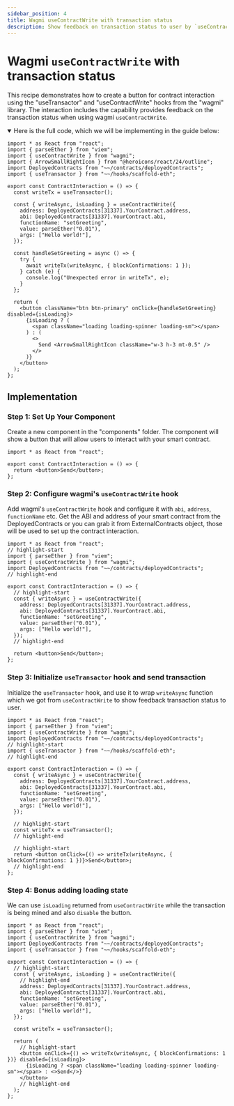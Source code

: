 ```yaml
---
sidebar_position: 4
title: Wagmi useContractWrite with transaction status
description: Show feedback on transaction status to user by `useContractWrite` along with `useTransactor`
---
```


# Wagmi `useContractWrite` with transaction status

This recipe demonstrates how to create a button for contract interaction using the "useTransactor" and "useContractWrite" hooks from the "wagmi" library. The interaction includes the capability provides feedback on the transaction status when using wagmi `useContractWrite`.

<details open>
<summary>Here is the full code, which we will be implementing in the guide below:</summary>

```tsx title="components/ContractInteraction.tsx"
import * as React from "react";
import { parseEther } from "viem";
import { useContractWrite } from "wagmi";
import { ArrowSmallRightIcon } from "@heroicons/react/24/outline";
import DeployedContracts from "~~/contracts/deployedContracts";
import { useTransactor } from "~~/hooks/scaffold-eth";

export const ContractInteraction = () => {
  const writeTx = useTransactor();

  const { writeAsync, isLoading } = useContractWrite({
    address: DeployedContracts[31337].YourContract.address,
    abi: DeployedContracts[31337].YourContract.abi,
    functionName: "setGreeting",
    value: parseEther("0.01"),
    args: ["Hello world!"],
  });

  const handleSetGreeting = async () => {
    try {
      await writeTx(writeAsync, { blockConfirmations: 1 });
    } catch (e) {
      console.log("Unexpected error in writeTx", e);
    }
  };

  return (
    <button className="btn btn-primary" onClick={handleSetGreeting} disabled={isLoading}>
      {isLoading ? (
        <span className="loading loading-spinner loading-sm"></span>
      ) : (
        <>
          Send <ArrowSmallRightIcon className="w-3 h-3 mt-0.5" />
        </>
      )}
    </button>
  );
};
```

</details>

## Implementation

### Step 1: Set Up Your Component

Create a new component in the "components" folder. The component will show a button that will allow users to interact with your smart contract.

```tsx title="components/ContractInteraction.tsx"
import * as React from "react";

export const ContractInteraction = () => {
  return <button>Send</button>;
};
```

### Step 2: Configure wagmi's `useContractWrite` hook

Add wagmi's `useContractWrite` hook and configure it with `abi`, `address`, `functionName` etc. Get the ABI and address of your smart contract from the DeployedContracts or you can grab it from ExternalContracts object, those will be used to set up the contract interaction.

```tsx
import * as React from "react";
// highlight-start
import { parseEther } from "viem";
import { useContractWrite } from "wagmi";
import DeployedContracts from "~~/contracts/deployedContracts";
// highlight-end

export const ContractInteraction = () => {
  // highlight-start
  const { writeAsync } = useContractWrite({
    address: DeployedContracts[31337].YourContract.address,
    abi: DeployedContracts[31337].YourContract.abi,
    functionName: "setGreeting",
    value: parseEther("0.01"),
    args: ["Hello world!"],
  });
  // highlight-end

  return <button>Send</button>;
};
```

### Step 3: Initialize `useTransactor` hook and send transaction

Initialize the `useTransactor` hook, and use it to wrap `writeAsync` function which we got from `useContractWrite` to show feedback transaction status to user.

```tsx
import * as React from "react";
import { parseEther } from "viem";
import { useContractWrite } from "wagmi";
import DeployedContracts from "~~/contracts/deployedContracts";
// highlight-start
import { useTransactor } from "~~/hooks/scaffold-eth";
// highlight-end

export const ContractInteraction = () => {
  const { writeAsync } = useContractWrite({
    address: DeployedContracts[31337].YourContract.address,
    abi: DeployedContracts[31337].YourContract.abi,
    functionName: "setGreeting",
    value: parseEther("0.01"),
    args: ["Hello world!"],
  });

  // highlight-start
  const writeTx = useTransactor();
  // highlight-end

  // highlight-start
  return <button onClick={() => writeTx(writeAsync, { blockConfirmations: 1 })}>Send</button>;
  // highlight-end
};
```

### Step 4: Bonus adding loading state

We can use `isLoading` returned from `useContractWrite` while the transaction is being mined and also `disable` the button.

```tsx
import * as React from "react";
import { parseEther } from "viem";
import { useContractWrite } from "wagmi";
import DeployedContracts from "~~/contracts/deployedContracts";
import { useTransactor } from "~~/hooks/scaffold-eth";

export const ContractInteraction = () => {
  // highlight-start
  const { writeAsync, isLoading } = useContractWrite({
    // highlight-end
    address: DeployedContracts[31337].YourContract.address,
    abi: DeployedContracts[31337].YourContract.abi,
    functionName: "setGreeting",
    value: parseEther("0.01"),
    args: ["Hello world!"],
  });

  const writeTx = useTransactor();

  return (
    // highlight-start
    <button onClick={() => writeTx(writeAsync, { blockConfirmations: 1 })} disabled={isLoading}>
      {isLoading ? <span className="loading loading-spinner loading-sm"></span> : <>Send</>}
    </button>
    // highlight-end
  );
};
```
